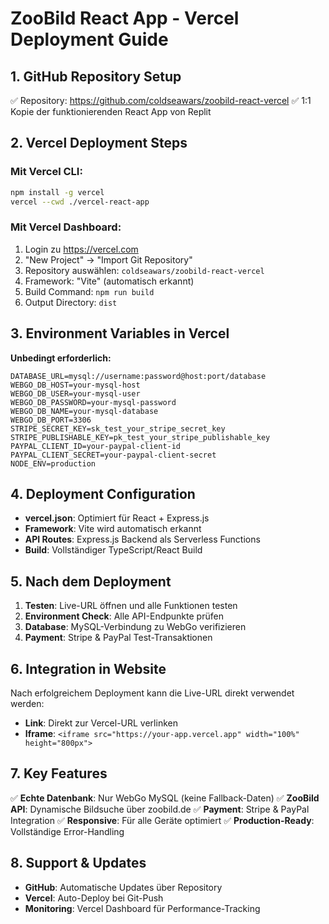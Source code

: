# ZooBild React App - Vercel Deployment Guide

## 1. GitHub Repository Setup
✅ Repository: https://github.com/coldseawars/zoobild-react-vercel
✅ 1:1 Kopie der funktionierenden React App von Replit

## 2. Vercel Deployment Steps

### Mit Vercel CLI:
```bash
npm install -g vercel
vercel --cwd ./vercel-react-app
```

### Mit Vercel Dashboard:
1. Login zu https://vercel.com
2. "New Project" → "Import Git Repository"
3. Repository auswählen: `coldseawars/zoobild-react-vercel`
4. Framework: "Vite" (automatisch erkannt)
5. Build Command: `npm run build`
6. Output Directory: `dist`

## 3. Environment Variables in Vercel

**Unbedingt erforderlich:**
```
DATABASE_URL=mysql://username:password@host:port/database
WEBGO_DB_HOST=your-mysql-host
WEBGO_DB_USER=your-mysql-user
WEBGO_DB_PASSWORD=your-mysql-password
WEBGO_DB_NAME=your-mysql-database
WEBGO_DB_PORT=3306
STRIPE_SECRET_KEY=sk_test_your_stripe_secret_key
STRIPE_PUBLISHABLE_KEY=pk_test_your_stripe_publishable_key
PAYPAL_CLIENT_ID=your-paypal-client-id
PAYPAL_CLIENT_SECRET=your-paypal-client-secret
NODE_ENV=production
```

## 4. Deployment Configuration

- **vercel.json**: Optimiert für React + Express.js
- **Framework**: Vite wird automatisch erkannt
- **API Routes**: Express.js Backend als Serverless Functions
- **Build**: Vollständiger TypeScript/React Build

## 5. Nach dem Deployment

1. **Testen**: Live-URL öffnen und alle Funktionen testen
2. **Environment Check**: Alle API-Endpunkte prüfen
3. **Database**: MySQL-Verbindung zu WebGo verifizieren
4. **Payment**: Stripe & PayPal Test-Transaktionen

## 6. Integration in Website

Nach erfolgreichem Deployment kann die Live-URL direkt verwendet werden:
- **Link**: Direkt zur Vercel-URL verlinken
- **Iframe**: `<iframe src="https://your-app.vercel.app" width="100%" height="800px">`

## 7. Key Features

✅ **Echte Datenbank**: Nur WebGo MySQL (keine Fallback-Daten)
✅ **ZooBild API**: Dynamische Bildsuche über zoobild.de
✅ **Payment**: Stripe & PayPal Integration
✅ **Responsive**: Für alle Geräte optimiert
✅ **Production-Ready**: Vollständige Error-Handling

## 8. Support & Updates

- **GitHub**: Automatische Updates über Repository
- **Vercel**: Auto-Deploy bei Git-Push
- **Monitoring**: Vercel Dashboard für Performance-Tracking